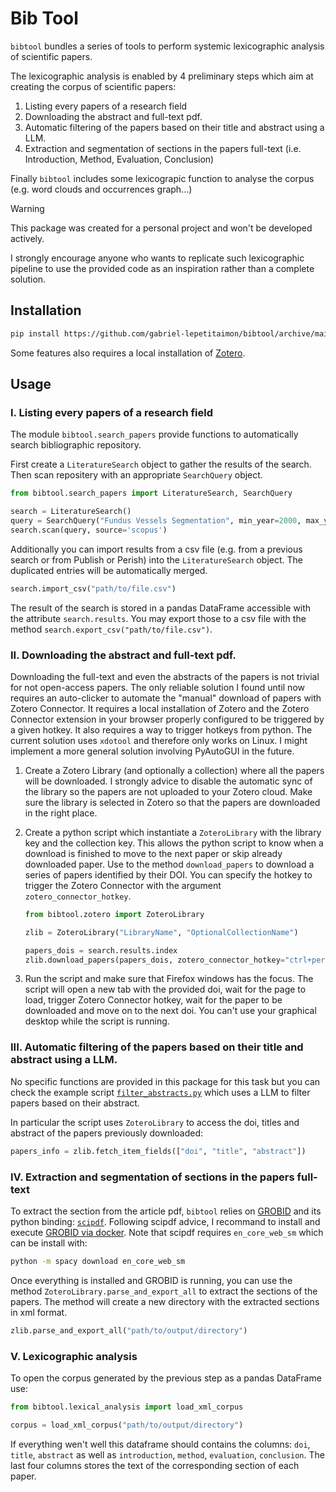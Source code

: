 # Bib Tool

``bibtool`` bundles a series of tools to perform systemic lexicographic analysis of scientific papers. 

The lexicographic analysis is enabled by 4 preliminary steps which aim at creating the corpus of scientific papers:
1. Listing every papers of a research field
2. Downloading the abstract and full-text pdf.
3. Automatic filtering of the papers based on their title and abstract using a LLM.
4. Extraction and segmentation of sections in the papers full-text (i.e. Introduction, Method, Evaluation, Conclusion)

Finally ``bibtool`` includes some lexicograpic function to analyse the corpus (e.g. word clouds and occurrences graph...)

> [!WARNING]
> This package was created for a personal project and won't be developed actively. 
> 
> I strongly encourage anyone who wants to replicate such lexicographic pipeline to use the provided code as an 
> inspiration rather than a complete solution.

## Installation

```bash
pip install https://github.com/gabriel-lepetitaimon/bibtool/archive/main.zip
```

Some features also requires a local installation of [Zotero](https://www.zotero.org/).


## Usage

### I. Listing every papers of a research field
The module ``bibtool.search_papers`` provide functions to automatically search bibliographic repository.

First create a ``LiteratureSearch`` object to gather the results of the search. Then scan repositery with an appropriate
``SearchQuery`` object.

```python
from bibtool.search_papers import LiteratureSearch, SearchQuery

search = LiteratureSearch()
query = SearchQuery("Fundus Vessels Segmentation", min_year=2000, max_year=2025)
search.scan(query, source='scopus')
```
Additionally you can import results from a csv file (e.g. from a previous search or from Publish or Perish) into the
``LiteratureSearch`` object. The duplicated entries will be automatically merged.

```python
search.import_csv("path/to/file.csv")
```

The result of the search is stored in a pandas DataFrame accessible with the attribute ``search.results``. You may export
those to a csv file with the method ``search.export_csv("path/to/file.csv")``.


### II. Downloading the abstract and full-text pdf.
Downloading the full-text and even the abstracts of the papers is not trivial for not open-access papers.
The only reliable solution I found until now requires an auto-clicker to automate the "manual" download of papers with 
Zotero Connector. It requires a local installation of Zotero and the Zotero Connector extension in your browser properly
configured to be triggered by a given hotkey. 
It also requires a way to trigger hotkeys from python. The current solution uses ``xdotool`` and therefore only works on
Linux. I might implement a more general solution involving PyAutoGUI in the future.

1. Create a Zotero Library (and optionally a collection) where all the papers will be downloaded. I strongly advice 
to disable the automatic sync of the library so the papers are not uploaded to your Zotero cloud. Make sure the library
is selected in Zotero so that the papers are downloaded in the right place.

2. Create a python script which instantiate a ``ZoteroLibrary`` with the library key and the collection key. This
allows the python script to know when a download is finished to move to the next paper or skip already downloaded paper.
Use to the method ``download_papers`` to download a series of papers identified by their DOI. You can specify the hotkey
to trigger the Zotero Connector with the argument ``zotero_connector_hotkey``.
    ```python
    from bibtool.zotero import ZoteroLibrary

    zlib = ZoteroLibrary("LibraryName", "OptionalCollectionName")

    papers_dois = search.results.index
    zlib.download_papers(papers_dois, zotero_connector_hotkey="ctrl+period")
    ```

3. Run the script and make sure that Firefox windows has the focus. The script will open a new tab with the provided
doi, wait for the page to load, trigger Zotero Connector hotkey, wait for the paper to be downloaded and move on to the 
next doi. You can't use your graphical desktop while the script is running.

### III. Automatic filtering of the papers based on their title and abstract using a LLM.
No specific functions are provided in this package for this task but you can check the example script [``filter_abstracts.py``](examples/filter_abstracts.py) which uses a LLM to filter papers based on their abstract.

In particular the script uses ``ZoteroLibrary`` to access the doi, titles and abstract of the papers previously downloaded:
```python
papers_info = zlib.fetch_item_fields(["doi", "title", "abstract"])
```

### IV. Extraction and segmentation of sections in the papers full-text
To extract the section from the article pdf, ``bibtool`` relies on [GROBID](https://github.com/kermitt2/grobid) 
and its python binding: [``scipdf``](https://github.com/titipata/scipdf_parser). Following scipdf advice, I recommand to install and execute [GROBID via docker](https://grobid.readthedocs.io/en/latest/Grobid-docker/). Note that scipdf requires ``en_core_web_sm`` which
can be install with:

```bash
python -m spacy download en_core_web_sm
```

Once everything is installed and GROBID is running, you can use the method ```ZoteroLibrary.parse_and_export_all``` 
to extract the sections of the papers. The method will create a new directory with the extracted sections in xml format.

```python
zlib.parse_and_export_all("path/to/output/directory")
```

### V. Lexicographic analysis
To open the corpus generated by the previous step as a pandas DataFrame use:
```python
from bibtool.lexical_analysis import load_xml_corpus

corpus = load_xml_corpus("path/to/output/directory")
```

If everything wen't well this dataframe should contains the columns: ``doi``, ``title``, ``abstract`` as well as 
``introduction``, ``method``, ``evaluation``, ``conclusion``. The last four columns stores the text of the corresponding
section of each paper.